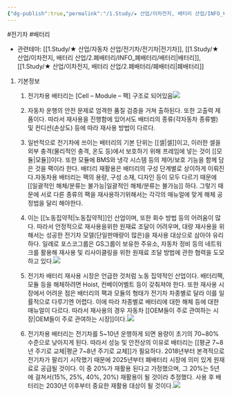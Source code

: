```yaml
---
{"dg-publish":true,"permalink":"/1.Study/★ 산업/이차전지, 배터리 산업/INFO_배터리/전기차 배터리/","created":"2024-11-20T21:02:27.700+09:00","updated":"2025-06-03T20:07:21.571+09:00"}
---
```


#전기차 #배터리 


- 관련테마: [[1.Study/★ 산업/자동차 산업/전기차/전기차\|전기차]], [[1.Study/★ 산업/이차전지, 배터리 산업/2.폐배터리/INFO_폐배터리/배터리\|배터리]],[[1.Study/★ 산업/이차전지, 배터리 산업/2.폐배터리/폐배터리\|폐배터리]]


1. 기본정보
	1. 전기차용 배터리는 [Cell – Module – 팩] 구조로 되어있음![](https://i.imgur.com/AAPUpLj.png)

	2. 자동차 운행의 안전 문제로 엄격한 품질 검증을 거쳐 출하된다. 또한 고출력 제품이다. 따라서 재사용을 진행함에 있어서도 배터리의 종류(각자동차 종류별) 및 컨디션(손상도) 등에 따라 재사용 방법이 다르다.
	3. 일반적으로 전기차에 쓰이는 배터리의 기본 단위는 [[셀\|셀]]이고, 이러한 셀을 외부 충격(물리적인 충격, 온도 등)에서 보호하기 위해 프레임에 넣는 것이 [[모듈\|모듈]]이다. 또한 모듈에 BMS와 냉각 시스템 등의 제어/보호 기능을 함께 담은 것을 팩이라 한다. 배터리 재활용은 배터리의 구성 단계별로 상이하게 이뤄진다.자동차용 배터리는 팩의 용량, 구성 소재, 디자인 등이 모두 다르기 때문에 [[일괄적인 해체/분류는 불가능\|일괄적인 해체/분류는 불가능]] 하다. 그렇기 때문에 서로 다른 종류의 팩을 재사용하기위해서는 각각의 매뉴얼에 맞게 해체 공정법을 달리 해야한다. 
	4. 이는 [[노동집약적\|노동집약적]]인 산업이며, 또한 회수 방법 등의 어려움이 많다. 따라서 안정적으로 재사용을위한 원재료 조달이 어려우며, 대량 재사용을 위해서는 성공한 전기차 모델(단일판매량이 많은)을 재사용 대상으로 삼아야 유리하다. 일례로 포스코그룹은 GS그룹이 보유한 주유소, 자동차 정비 등의 네트워크를 활용해 재사용 및 리사이클링을 위한 원재료 조달 방법에 관한 협력을 도모하고 있다.![](https://i.imgur.com/Q9nVhvr.png)
	5. 전기차 배터리 재사용 시장은 언급한 것처럼 노동 집약적인 산업이다. 배터리팩, 모듈 등을 해체하려면 Hoist, 컨베이어벨트 등이 갖춰져야 한다. 또한 재사용 시장에서 어려운 점은 배터리의 팩과 모듈의 형태가 전기차 차종별로 달라 이를 일률적으로 다루기엔 어렵다. 이에 따라 차종별로 배터리에 대한 해체 등에 대한 매뉴얼이 다르다. 따라서 재사용의 경우 자동차 [[OEM들이 주로 관여하는 시장\|OEM들이 주로 관여하는 시장]]이다.![](https://i.imgur.com/Sbn677V.png)
	6.  전기차용 배터리는 전기차를 5~10년 운행하게 되면 용량이 초기의 70~80% 수준으로 낮아지게 된다. 따라서 성능 및 안전상의 이유로 배터리는 [[평균 7~8년 주기로 교체\|평균 7~8년 주기로 교체]]가 필요하다. 2018년부터 본격적으로 전기차가 팔리기 시작했기 때문에 2025년부터 폐배터리 시장에 의미 있게 원재료로 공급될 것이다. 이 중 20%가 재활용 된다고 가정했으며, 그 20%는 5년에 걸쳐서(15%, 25%, 40%, 20%) 재활용이 될 것이라 추정했다. 사용 후 배터리는 2030년 이후부터 중요한 재활용 대상이 될 것이다.![](https://i.imgur.com/FurR4Q8.png)
